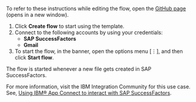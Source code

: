 To refer to these instructions while editing the flow, open the [GitHub page](https://github.com/ot4i/app-connect-templates/tree/master/resources/markdown/Create%20job%20requisition%20and%20send%20email%20to%20hiring%20manager%20for%20the%20created%20job%20requisition_instructions.md) (opens in a new window).


1. Click **Create flow** to start using the template.
2. Connect to the following accounts by using your credentials:
   - **SAP SuccessFactors** 
   - **Gmail**
3. To start the flow, in the banner, open the options menu [⋮], and then click **Start flow**.

The flow is started whenever a new file gets created in SAP SuccessFactors.

For more information, visit the IBM Integration Community for this use case. See, [Using IBM® App Connect to interact with SAP SuccessFactors](https://community.ibm.com/community/user/integration/blogs/deepak-ayilliath/2023/01/27/using-ibm-app-connect-to-interact-with-sapsuccessfactors).
